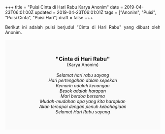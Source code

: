 +++
title = "Puisi Cinta di Hari Rabu Karya Anonim"
date = 2019-04-23T06:01:00Z
updated = 2019-04-23T06:01:01Z
tags = ["Anonim", "Puisi", "Puisi Cinta", "Puisi Hari"]
draft = false
+++

<div dir="ltr" style="text-align: left;" trbidi="on"><div dir="ltr" style="text-align: left;" trbidi="on"><div dir="ltr" style="text-align: left;" trbidi="on"><div style="text-align: justify;">Berikut ini adalah puisi berjudul "Cinta di Hari Rabu" yang dibuat oleh Anonim. </div><br /><div style="background: #FAFAFA; font-size: 14px; height: auto; margin: 0 auto; padding: 50px; text-align: center; width: auto;"><span style="font-size: 18px;"><b>"Cinta di Hari Rabu"</b></span><br />(Karya Anonim)<br /><br /><i>Selamat hari rabu sayang<br />Hari pertengahan dalam sepekan<br />Kemarin adalah kenangan<br />Besok adalah harapan<br />Mari berdoa bersama<br />Mudah-mudahan apa yang kita harapkan<br />Akan tercapai dengan penuh kebahagiaan<br />Selamat Hari Rabu sayang</i> </div></div></div></div>
